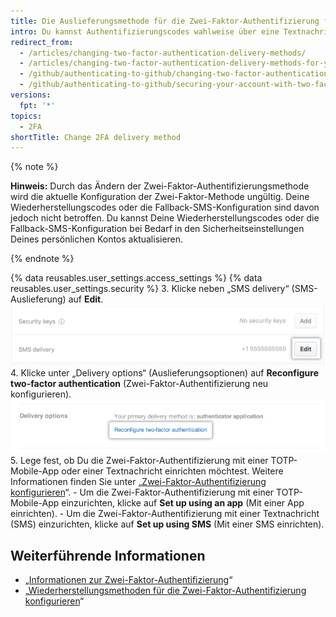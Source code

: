 ```yaml
---
title: Die Auslieferungsmethode für die Zwei-Faktor-Authentifizierung für Dein Mobilgerät ändern
intro: Du kannst Authentifizierungscodes wahlweise über eine Textnachricht oder eine mobile Anwendung erhalten.
redirect_from:
  - /articles/changing-two-factor-authentication-delivery-methods/
  - /articles/changing-two-factor-authentication-delivery-methods-for-your-mobile-device
  - /github/authenticating-to-github/changing-two-factor-authentication-delivery-methods-for-your-mobile-device
  - /github/authenticating-to-github/securing-your-account-with-two-factor-authentication-2fa/changing-two-factor-authentication-delivery-methods-for-your-mobile-device
versions:
  fpt: '*'
topics:
  - 2FA
shortTitle: Change 2FA delivery method
---
```


{% note %}

**Hinweis:** Durch das Ändern der Zwei-Faktor-Authentifizierungsmethode wird die aktuelle Konfiguration der Zwei-Faktor-Methode ungültig. Deine Wiederherstellungscodes oder die Fallback-SMS-Konfiguration sind davon jedoch nicht betroffen. Du kannst Deine Wiederherstellungscodes oder die Fallback-SMS-Konfiguration bei Bedarf in den Sicherheitseinstellungen Deines persönlichen Kontos aktualisieren.

{% endnote %}

{% data reusables.user_settings.access_settings %}
{% data reusables.user_settings.security %}
3. Klicke neben „SMS delivery“ (SMS-Auslieferung) auf **Edit**. ![SMS-Auslieferungsoptionen bearbeiten](/assets/images/help/2fa/edit-sms-delivery-option.png)
4. Klicke unter „Delivery options“ (Auslieferungsoptionen) auf **Reconfigure two-factor authentication** (Zwei-Faktor-Authentifizierung neu konfigurieren). ![Umstellen der 2FA-Auslieferungsoptionen](/assets/images/help/2fa/2fa-switching-methods.png)
5. Lege fest, ob Du die Zwei-Faktor-Authentifizierung mit einer TOTP-Mobile-App oder einer Textnachricht einrichten möchtest. Weitere Informationen finden Sie unter „[Zwei-Faktor-Authentifizierung konfigurieren](/articles/configuring-two-factor-authentication)“.
    - Um die Zwei-Faktor-Authentifizierung mit einer TOTP-Mobile-App einzurichten, klicke auf **Set up using an app** (Mit einer App einrichten).
    - Um die Zwei-Faktor-Authentifizierung mit einer Textnachricht (SMS) einzurichten, klicke auf **Set up using SMS** (Mit einer SMS einrichten).

## Weiterführende Informationen

- „[Informationen zur Zwei-Faktor-Authentifizierung](/articles/about-two-factor-authentication)“
- „[Wiederherstellungsmethoden für die Zwei-Faktor-Authentifizierung konfigurieren](/articles/configuring-two-factor-authentication-recovery-methods)“
